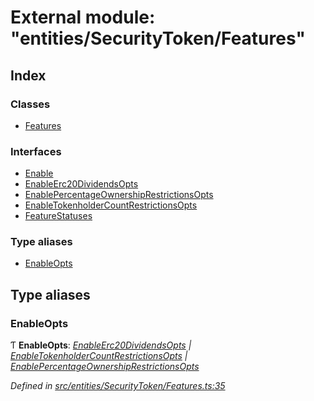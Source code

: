 # External module: "entities/SecurityToken/Features"

## Index

### Classes

* [Features](../classes/_entities_securitytoken_features_.features.md)

### Interfaces

* [Enable](../interfaces/_entities_securitytoken_features_.enable.md)
* [EnableErc20DividendsOpts](../interfaces/_entities_securitytoken_features_.enableerc20dividendsopts.md)
* [EnablePercentageOwnershipRestrictionsOpts](../interfaces/_entities_securitytoken_features_.enablepercentageownershiprestrictionsopts.md)
* [EnableTokenholderCountRestrictionsOpts](../interfaces/_entities_securitytoken_features_.enabletokenholdercountrestrictionsopts.md)
* [FeatureStatuses](../interfaces/_entities_securitytoken_features_.featurestatuses.md)

### Type aliases

* [EnableOpts](_entities_securitytoken_features_.md#enableopts)

## Type aliases

###  EnableOpts

Ƭ **EnableOpts**: *[EnableErc20DividendsOpts](../interfaces/_entities_securitytoken_features_.enableerc20dividendsopts.md) | [EnableTokenholderCountRestrictionsOpts](../interfaces/_entities_securitytoken_features_.enabletokenholdercountrestrictionsopts.md) | [EnablePercentageOwnershipRestrictionsOpts](../interfaces/_entities_securitytoken_features_.enablepercentageownershiprestrictionsopts.md)*

*Defined in [src/entities/SecurityToken/Features.ts:35](https://github.com/PolymathNetwork/polymath-sdk/blob/e8bbc1e/src/entities/SecurityToken/Features.ts#L35)*
